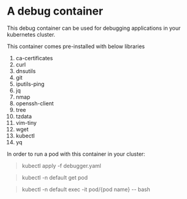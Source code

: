 # A debug container

This debug container can be used for debugging applications in your kubernetes cluster.

This container comes pre-installed with below libraries

1. ca-certificates 
1. curl 
1. dnsutils 
1. git 
1. iputils-ping 
1. jq 
1. nmap 
1. openssh-client 
1. tree 
1. tzdata 
1. vim-tiny 
1. wget 
1. kubectl
1. yq


In order to run a pod with this container in your cluster:

> kubectl apply -f debugger.yaml

> kubectl -n default get pod

> kubectl -n default exec -it pod/{pod name} -- bash
